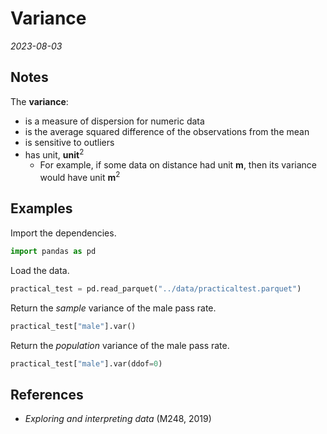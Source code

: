 
# Variance

*2023-08-03*

## Notes

The **variance**:

- is a measure of dispersion for numeric data
- is the average squared difference of the observations from the mean
- is sensitive to outliers
- has unit, **unit**<sup>2</sup>
  - For example, if some data on distance had unit **m**, then its variance would have unit **m**<sup>2</sup>

## Examples

Import the dependencies.

```python
import pandas as pd
```

Load the data.

```python
practical_test = pd.read_parquet("../data/practicaltest.parquet")
```

Return the *sample* variance of the male pass rate.

```python
practical_test["male"].var()
```

Return the *population* variance of the male pass rate.

```python
practical_test["male"].var(ddof=0)
```

## References

- *Exploring and interpreting data* (M248, 2019)

